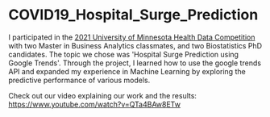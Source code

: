 # COVID19_Hospital_Surge_Prediction

I participated in the [2021 University of Minnesota Health Data Competition](https://carlsonschool.umn.edu/health-data-competition) with two Master in Business Analytics classmates, and two Biostatistics PhD candidates.
The topic we chose was 'Hospital Surge Prediction using Google Trends'. 
Through the project, I learned how to use the google trends API and expanded my experience in Machine Learning by exploring the predictive performance of various models.

Check out our video explaining our work and the results: https://www.youtube.com/watch?v=QTa4BAw8ETw 
